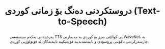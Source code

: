 ---
title: "دروستکردنی دەنگ بۆ زمانی کوردی (Text-to-Speech)"
authors: ["fatima-hassan", "ahmad-kurdish"]
abstract: "پەرەپێدانی یەکەم سیستەمی TTS ـی کوالێتی بەرز بۆ کوردی بە مەیماریی WaveNet، بە چارسەرکردنی ئاکۆنتی پڕۆسۆدی و تایبەتمەندییە فۆنێتیکییە تایبەتەکان لە فۆنۆلۆژیی کوردی."
doiUrl: "https://doi.org/10.1000/tts-kurdish-2023"
datasetIds: ["dataset-6", "dataset-7"]
citation: "سالار، کۆڤان؛ و هەما، دلێر (2023). دروستکردنی دەنگ بۆ زمانی کوردی (Text-to-Speech). گۆڕانکارییەکانی IEEE لە بواری دەنگ، وتار و پرۆسەسازی زمان، 31، 1245–1258."
publishedDate: "2023-04-05"
journal: "IEEE Transactions on Audio, Speech, and Language Processing"
volume: "31"
pages: "1245-1258"
doi: "10.1000/tts-kurdish-2023"
keywords: ["TTS", "WaveNet", "فۆنۆلۆژیی کوردی", "سینتەزی دەنگ"]
projectId: "tts"
organizationIds: [1, 4]
draft: false
--- 